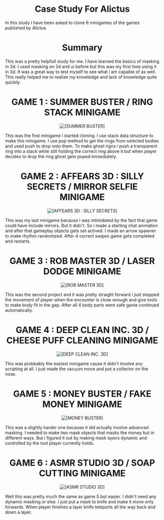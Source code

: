<h1 align="center"> Case Study For Alictus </h1>
    
 In this study i have been asked to clone 6 minigames of the games published by Alictus
<h1 align="center"> Summary </h1>

This was a pretty helpfull study for me. I have learned the basics of masking in 3d. I used masking on 2d and ui before but this was my first time using it in 3d. It was a great way to test myself to see what i am capable of as well. This really helped me to realize my knowledge and lack of knowledge quite quickly.

<h1 align="center">GAME 1 : SUMMER BUSTER / RING STACK MINIGAME</h1>

<p align="center">
   <img src="https://play-lh.googleusercontent.com/AR8LFe7IAzVP-YXXEIaU8d4EjhbYOL3dk7_d_0YQhvQOww14PlDm3bxUsMBDiMk1Odc=w240-h480" alt="[SUMMER BUSTER]"/>
</p>

This was the first minigame i started cloning. I use stack data structure to make this minigame. I use pop method to get the rings from selected bodies and used push to drop onto them. To make ghost rigns i push a transparent ring into a stack while still holding the correct ring above it but when player decides to drop the ring ghost gets poped immediately. 

<h1 align="center">GAME 2 : AFFEARS 3D : SILLY SECRETS / MIRROR SELFIE MINIGAME</h1>

<p align="center">
   <img src="https://play-lh.googleusercontent.com/5NzDWrIb0CP9udtEUDCNvxJ-X484Q8EslT8YA0ugyBIwm1pPTKorAD0_34JmTwdIXtw=w240-h480-rw " alt="[AFFEARS 3D : SILLY SECRETS]"/>
</p>

This was my last minigame because i was intimidated by the fact that game could have include mirrors. But it didn't. So i made a starting chat animation and after that gameplay objects gets set actived. I made an arrow spawner to make rhythm randomized. After 4 correct swipes game gets completed and restarts. 

<h1 align="center">GAME 3 : ROB MASTER 3D / LASER DODGE MINIGAME</h1>

<p align="center">
   <img src="https://play-lh.googleusercontent.com/01s-9ocxbPi60tys9QU0LSGXytfhq0GcyGlOyT0-q9QH-nUXhzKBTWAHV7909WJOOss7=w240-h480-rw" alt="[ROB MASTER 3D]"/>
</p>

This was the second project and it was pretty straight forward i just stopped the movement of player when the encounter is close enough and give tools to make body fit in the gap. After all 4 body parts were safe game continued automatically.

<h1 align="center"> GAME 4 : DEEP CLEAN INC. 3D / CHEESE PUFF CLEANING MINIGAME </h1>

<p align="center">
   <img src="https://play-lh.googleusercontent.com/PNByXMfKLyAGityiBXYnXBJPfOh93LK9gavG_Iwj9FJ6PglcX0-D0BS8H_bNkrNIjRQb=w240-h480-rw" alt="[DEEP CLEAN INC. 3D]"/>
</p>

This was probbably the easiest minigame cause it didn't involve any scripting at all. I just made the vacuum move and put a collector on the nose.

<h1 align="center"> GAME 5 : MONEY BUSTER / FAKE MONEY MINIGAME </h1>

<p align="center">
   <img src="https://play-lh.googleusercontent.com/egaLifO_LOfhqbsQTfhpE1j-iwA0KnhONmF1kaf_Yl6BX9MP6DjTql_v6J9HHgtcT915=w240-h480-rw" alt="[MONEY BUSTER]"/>
</p>

This was a slightly harder one because it did actually involve advanced masking. I needed to make two mask objects that masks the money but in different ways. But i figured it out by making mask layers dynamic and controlled by the tool player currently holds.

<h1 align="center"> GAME 6 : ASMR STUDIO 3D / SOAP CUTTING MINIGAME </h1>

<p align="center">
   <img src="https://play-lh.googleusercontent.com/R1lo_i5Sq6RfMZdm6QQmVLGV9su0zElufUTH9u7pVvJQAHCUq-1z_aexoJW1FSzsXT0=w240-h480-rw" alt="[ASMR STUDIO 3D]"/>
</p>


Well this was pretty much the same as game 5 but easier. I didn't need any dynamic masking or else. I just put a mask to knife and make it move only forwards. When player finishes a layer knife teleports all the way back and down a layer.